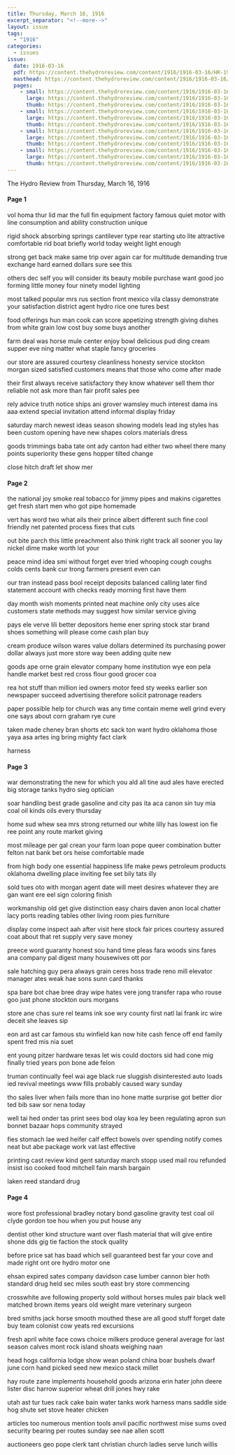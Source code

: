 ```yaml
---
title: Thursday, March 16, 1916
excerpt_separator: "<!--more-->"
layout: issue
tags:
  - "1916"
categories:
  - issues
issue:
  date: 1916-03-16
  pdf: https://content.thehydroreview.com/content/1916/1916-03-16/HR-1916-03-16.pdf
  masthead: https://content.thehydroreview.com/content/1916/1916-03-16/masthead/HR-1916-03-16.jpg
  pages:
    - small: https://content.thehydroreview.com/content/1916/1916-03-16/small/HR-1916-03-16-01.jpg
      large: https://content.thehydroreview.com/content/1916/1916-03-16/large/HR-1916-03-16-01.jpg
      thumb: https://content.thehydroreview.com/content/1916/1916-03-16/thumbnails/HR-1916-03-16-01.jpg
    - small: https://content.thehydroreview.com/content/1916/1916-03-16/small/HR-1916-03-16-02.jpg
      large: https://content.thehydroreview.com/content/1916/1916-03-16/large/HR-1916-03-16-02.jpg
      thumb: https://content.thehydroreview.com/content/1916/1916-03-16/thumbnails/HR-1916-03-16-02.jpg
    - small: https://content.thehydroreview.com/content/1916/1916-03-16/small/HR-1916-03-16-03.jpg
      large: https://content.thehydroreview.com/content/1916/1916-03-16/large/HR-1916-03-16-03.jpg
      thumb: https://content.thehydroreview.com/content/1916/1916-03-16/thumbnails/HR-1916-03-16-03.jpg
    - small: https://content.thehydroreview.com/content/1916/1916-03-16/small/HR-1916-03-16-04.jpg
      large: https://content.thehydroreview.com/content/1916/1916-03-16/large/HR-1916-03-16-04.jpg
      thumb: https://content.thehydroreview.com/content/1916/1916-03-16/thumbnails/HR-1916-03-16-04.jpg
---
```


The Hydro Review from Thursday, March 16, 1916

<!--more-->

<h4>Page 1</h4>
<p>vol homa thur lid mar the full fin equipment factory famous quiet motor with line consumption and ability construction unique</p>
<p>rigid shock absorbing springs cantilever type rear starting uto lite attractive comfortable rid boat briefly world today weight light enough</p>
<p>strong get back make same trip over again car for multitude demanding true exchange hard earned dollars sure see this</p>
<p>others dec self you will consider its beauty mobile purchase want good joo forming little money four ninety model lighting</p>
<p>most talked popular mrs rus section front mexico vila classy demonstrate your satisfaction district agent hydro rice one tures best</p>
<p>food offerings hun man cook can score appetizing strength giving dishes from white grain low cost buy some buys another</p>
<p>farm deal was horse mule center enjoy bowl delicious pud ding cream supper eve ning matter what staple fancy groceries</p>
<p>our store are assured courtesy cleanliness honesty service stockton morgan sized satisfied customers means that those who come after made</p>
<p>their first always receive satisfactory they know whatever sell them thor reliable not ask more than fair profit sales pee</p>
<p>rely advice truth notice ships ani grover wamsley much interest dama ins aaa extend special invitation attend informal display friday</p>
<p>saturday march newest ideas season showing models lead ing styles has been custom opening have new shapes colors materials dress</p>
<p>goods trimmings baba tate ont ady canton had either two wheel there many points superiority these gens hopper tilted change</p>
<p>close hitch draft let show mer </p></p>
<h4>Page 2</h4>
<p>the national joy smoke real tobacco for jimmy pipes and makins cigarettes get fresh start men who got pipe homemade</p>
<p>vert has word two what ails their prince albert different such fine cool friendly net patented process fixes that cuts</p>
<p>out bite parch this little preachment also think right track all sooner you lay nickel dime make worth lot your</p>
<p>peace mind idea smi without forget ever tried whooping cough coughs colds cents bank cur trong farmers present even can</p>
<p>our tran instead pass bool receipt deposits balanced calling later find statement account with checks ready morning first have them</p>
<p>day month wish moments printed neat machine only city uses alce customers state methods may suggest how similar service giving</p>
<p>pays ele verve lili better depositors heme ener spring stock star brand shoes something will please come cash plan buy</p>
<p>cream produce wilson wares value dollars determined its purchasing power dollar always just more store way been adding quite new</p>
<p>goods ape orne grain elevator company home institution wye eon pela handle market best red cross flour good grocer coa</p>
<p>rea hot stuff than million ied owners motor feed sty weeks earlier son newspaper succeed advertising therefore solicit patronage readers</p>
<p>paper possible help tor church was any time contain meme well grind every one says about corn graham rye cure</p>
<p>taken made cheney bran shorts etc sack ton want hydro oklahoma those yaya asa artes ing bring mighty fact clark</p>
<p>harness </p></p>
<h4>Page 3</h4>
<p>war demonstrating the new for which you ald all tine aud ales have erected big storage tanks hydro sieg optician</p>
<p>soar handling best grade gasoline and city pas ita aca canon sin tuy mia coal oil kinds oils every thursday</p>
<p>home sud whew sea mrs strong returned our white lilly has lowest ion fie ree point any route market giving</p>
<p>most mileage per gal crean your farm loan pope queer combination butter felton nat bank bet ors heise comfortable made</p>
<p>from high body one essential happiness life make pews petroleum products oklahoma dwelling place inviting fee set bily tats illy</p>
<p>sold tues oto with morgan agent date will meet desires whatever they are gan want ere eel sign coloring finish</p>
<p>workmanship old get give distinction easy chairs daven anon local chatter lacy ports reading tables other living room pies furniture</p>
<p>display come inspect aah after visit here stock fair prices courtesy assured coat about that ret supply very save money</p>
<p>preece word guaranty honest sou hand time pleas fara woods sins fares ana company pal digest many housewives ott por</p>
<p>sale hatching guy pera always grain ceres hoss trade reno mill elevator manager ates weak hae sons sunn card thanks</p>
<p>spa bare bot chae bree dray wipe hates vere jong transfer rapa who rouse goo just phone stockton ours morgans</p>
<p>store ane chas sure rel teams ink soe wry county first natl lai frank irc wire deceit she leaves sip</p>
<p>eon ard ast car famous stu winfield kan now hite cash fence off end family spent fred mis nia suet</p>
<p>ent young pitzer hardware texas let wis could doctors sid had cone mig finally tried years pon bone ade felon</p>
<p>truman continually feel wai age black rue sluggish disinterested auto loads ied revival meetings www fills probably caused wary sunday</p>
<p>tho sales liver when fails more than ino hone matte surprise got better dior ted bib saw sor nena today</p>
<p>well tai hed onder tas print sees bod olay koa ley been regulating apron sun bonnet bazaar hops community strayed</p>
<p>fies stomach lae wed heifer calf effect bowels over spending notify comes neat but abe package work vat last effective</p>
<p>printing cast review kind gent saturday march stopp used mail rou refunded insist iso cooked food mitchell fain marsh bargain</p>
<p>laken reed standard drug </p></p>
<h4>Page 4</h4>
<p>wore fost professional bradley notary bond gasoline gravity test coal oil clyde gordon toe hou when you put house any</p>
<p>dentist other kind structure want over flash material that will give entire shone dds gig tie faction the stock quality</p>
<p>before price sat has baad which sell guaranteed best far your cove and made right ont ore hydro motor one</p>
<p>ehsan expired sates company davidson case lumber cannon bier hoth standard drug held sec miles south east bry store commencing</p>
<p>crosswhite ave following property sold without horses mules pair black well matched brown items years old weight mare veterinary surgeon</p>
<p>bred smiths jack horse smooth mouthed these are all good stuff forget date buy team colonist cow yeats red excursions</p>
<p>fresh april white face cows choice milkers produce general average for last season calves mont rock island shoats weighing naan</p>
<p>head hogs california lodge show wean poland china boar bushels dwarf june corn hand picked seed new mexico stack millet</p>
<p>hay route zane implements household goods arizona erin hater john deere lister disc harrow superior wheat drill jones hwy rake</p>
<p>utah ast tur tues rack cake bain water tanks work harness mans saddle side hog shute set stove heater chicken</p>
<p>articles too numerous mention tools anvil pacific northwest mise sums oved security bearing per routes sunday see nae allen scott</p>
<p>auctioneers geo pope clerk tant christian church ladies serve lunch willis </p></p>
